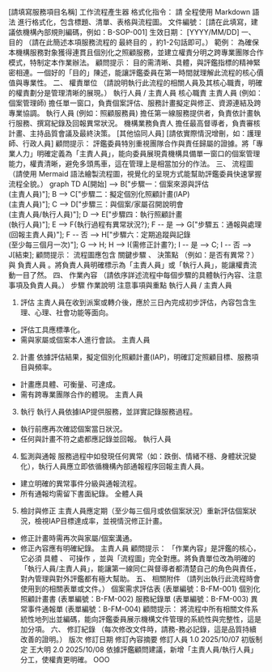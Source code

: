[請填寫服務項目名稱] 工作流程產生器
格式化指令： 請 全程使用 Markdown 語法 進行格式化，包含標題、清單、表格與流程圖。
文件編號： [請在此填寫，建議依機構內部規則編碼，例如：B-SOP-001]
生效日期： [YYYY/MM/DD]
一、 目的
（請在此簡述本項服務流程的 最終目的 ，約1-2句話即可。）
範例： 為確保本機構服務對象獲得連貫且個別化之照顧服務，並建立權責分明之跨專業團隊合作模式，特制定本作業辦法。
顧問提示： 目的需清晰、具體，與評鑑指標的精神緊密相連。一個好的「目的」陳述，能讓評鑑委員在第一時間就理解此流程的核心價值與專業性。
二、 權責單位
（請說明執行此流程的相關人員及其核心職責，明確的權責劃分是管理清晰的展現。）
執行人員 / 主責人員
核心職責
主責人員 (例如：個案管理師)
擔任單一窗口，負責個案評估、服務計畫擬定與修正、資源連結及跨專業協調。
執行人員 (例如：照顧服務員)
擔任第一線服務提供者，負責依計畫執行服務、撰寫紀錄及回報異常狀況。
機構業務負責人
擔任最高督導者，負責審核計畫、主持品質會議及最終決策。
[其他協同人員]
[請依實際情況增刪，如：護理師、行政人員]
顧問提示： 評鑑委員特別重視團隊合作與責任歸屬的證據。將「專業人力」明確定義為「主責人員」，能向委員展現貴機構具備單一窗口的個案管理能力，權責清晰，避免多頭馬車，這在管理上是相當加分的作法。
三、 流程圖
（請使用 Mermaid 語法繪製流程圖，視覺化的呈現方式能幫助評鑑委員快速掌握流程全貌。）
graph TD    A[開始] --> B["步驟一：個案來源與評估<br>(主責人員)"];    B --> C["步驟二：擬定個別化照顧計畫(IAP)<br>(主責人員)"];    C --> D["步驟三：與個案/家屬召開說明會<br>(主責人員/執行人員)"];    D --> E["步驟四：執行照顧計畫<br>(執行人員)"];    E --> F{執行過程有異常狀況?};    F -- 是 --> G["步驟五：通報與處理<br>(回報主責人員)"];    F -- 否 --> H["步驟六：定期追蹤與記錄<br>(至少每三個月一次)"];    G --> H;    H --> I{需修正計畫?};    I -- 是 --> C;    I -- 否 --> J[結束];
顧問提示： 流程圖應包含 關鍵步驟 、 決策點 （例如：是否有異常？）與 負責人員 。將負責人員明確標示為「主責人員」或「執行人員」，能讓權責流動一目了然。
四、 作業內容
（請依序詳述流程中每個步驟的具體執行內容、注意事項及負責人員。）
步驟
作業說明
注意事項與重點
執行人員 / 主責人員
1. 評估
主責人員在收到派案或轉介後，應於三日內完成初步評估，內容包含生理、心理、社會功能等面向。
- 評估工具應標準化。
- 需與家屬或個案本人進行會談。
主責人員
2. 計畫
依據評估結果，擬定個別化照顧計畫(IAP)，明確訂定照顧目標、服務項目與頻率。
- 計畫應具體、可衡量、可達成。
- 需有跨專業團隊合作的體現。
主責人員
3. 執行
執行人員依據IAP提供服務，並詳實記錄服務過程。
- 執行前應再次確認個案當日狀況。
- 任何與計畫不符之處都應記錄並回報。
執行人員
4. 監測與通報
服務過程中如發現任何異常（如：跌倒、情緒不穩、身體狀況變化），執行人員應立即依循機構內部通報程序回報主責人員。
- 建立明確的異常事件分級與通報流程。
- 所有通報均需留下書面紀錄。
全體人員
5. 檢討與修正
主責人員應定期（至少每三個月或依個案狀況）重新評估個案狀況，檢視IAP目標達成率，並視情況修正計畫。
- 修正計畫時需再次與家屬/個案溝通。
- 修正內容應有明確紀錄。
主責人員
顧問提示： 「作業內容」是評鑑的核心，它必須 具體 、 可操作 ，並與「流程圖」完全對應。將負責單位改為明確的「執行人員/主責人員」，能讓第一線同仁與督導者都清楚自己的角色與責任，對內管理與對外評鑑都有極大幫助。
五、 相關附件
（請列出執行此流程時會使用到的相關表單或文件。）
個案需求評估表 (表單編號：B-FM-001)
個別化照顧計畫書 (表單編號：B-FM-002)
服務紀錄單 (表單編號：B-FM-003)
異常事件通報單 (表單編號：B-FM-004)
顧問提示： 將流程中所有相關文件系統性地列出並編碼，能向評鑑委員展示機構文件管理的系統性與完整性，這是加分項。
六、 修訂紀錄
（每次修改文件時，請務-務必記錄，這是品質持續改善的證明。）
版次
修訂日期
修訂內容摘要
修訂人員
1.0
2025/10/07
初版制定
王大明
2.0
2025/10/08
依據評鑑顧問建議，新增「主責人員/執行人員」分工，使權責更明確。
OOO




